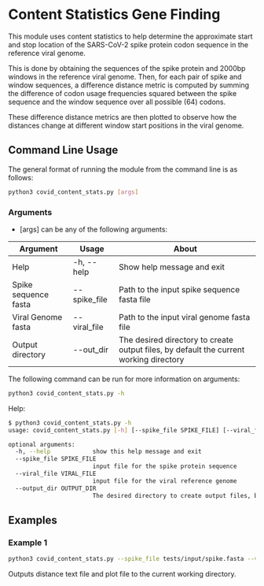 # Content Statistics Gene Finding
This module uses content statistics to help determine the approximate start and 
stop location of the SARS-CoV-2 spike protein codon sequence in the reference
viral genome.

This is done by obtaining the sequences of the spike protein and 2000bp windows
in the reference viral genome. Then, for each pair of spike and window sequences,
a difference distance metric is computed by summing the difference of codon usage
frequencies squared between the spike sequence and the window sequence over
all possible (64) codons.

These difference distance metrics are then plotted to observe how the distances
change at different window start positions in the viral genome.

## Command Line Usage
The general format of running the module from the command line is as follows:

```sh
python3 covid_content_stats.py [args]
```

### Arguments
* [args] can be any of the following arguments:

| Argument             | Usage                 | About                                                                                  |
| -------------------- | --------------------- | -------------------------------------------------------------------------------------- |
| Help                 | -h, --help            | Show help message and exit                                                             |
| Spike sequence fasta | --spike_file          | Path to the input spike sequence fasta file                                            |
| Viral Genome fasta   | --viral_file          | Path to the input viral genome fasta file                                              |
| Output directory     | --out_dir             | The desired directory to create output files, by default the current working directory |

The following command can be run for more information on arguments:
```sh
python3 covid_content_stats.py -h
```

Help:
```sh
$ python3 covid_content_stats.py -h
usage: covid_content_stats.py [-h] [--spike_file SPIKE_FILE] [--viral_file VIRAL_FILE] [--output_dir OUTPUT_DIR]

optional arguments:
  -h, --help            show this help message and exit
  --spike_file SPIKE_FILE
                        input file for the spike protein sequence
  --viral_file VIRAL_FILE
                        input file for the viral reference genome
  --output_dir OUTPUT_DIR
                        The desired directory to create output files, by default the current working directory.
```

## Examples
### Example 1
```sh
python3 covid_content_stats.py --spike_file tests/input/spike.fasta --viral_file tests/input/fullgenome.fasta
```
Outputs distance text file and plot file to the current working directory.
